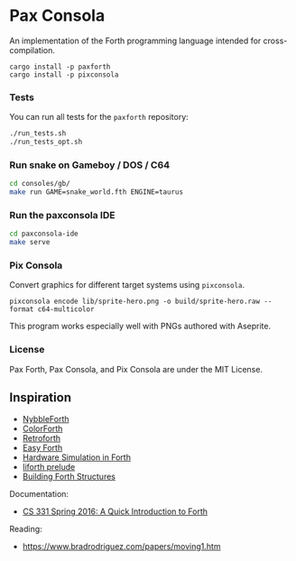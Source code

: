 # Pax Consola

An implementation of the Forth programming language intended for cross-compilation.

```
cargo install -p paxforth
cargo install -p pixconsola
```


### Tests

You can run all tests for the `paxforth` repository:

```sh
./run_tests.sh
./run_tests_opt.sh
```


### Run snake on Gameboy / DOS / C64

```sh
cd consoles/gb/
make run GAME=snake_world.fth ENGINE=taurus
```


### Run the paxconsola IDE

```sh
cd paxconsola-ide
make serve
```


### Pix Consola

Convert graphics for different target systems using `pixconsola`.

```
pixconsola encode lib/sprite-hero.png -o build/sprite-hero.raw --format c64-multicolor
```

This program works especially well with PNGs authored with Aseprite.



### License

Pax Forth, Pax Consola, and Pix Consola are under the MIT License.


## Inspiration

* [NybbleForth](https://github.com/larsbrinkhoff/nybbleForth)
* [ColorForth](https://web.archive.org/web/20160310112802/http://colorforth.com/inst.htm)
* [Retroforth](https://stackoverflow.com/a/12548223)
* [Easy Forth](https://skilldrick.github.io/easyforth/)
* [Hardware Simulation in Forth](https://comp.lang.forth.narkive.com/6U6BPhcA/hardware-simulation-in-forth#post2)
* [liforth prelude](https://github.com/howerj/libforth/blob/b851c6a25150e7d2114804fc8712664c6d825214/forth.fth)
* [Building Forth Structures](http://www.figuk.plus.com/articles/jb/struct.htm)

Documentation:

* [CS 331 Spring 2016: A Quick Introduction to
  Forth](https://www.cs.uaf.edu/~chappell/class/2016_spr/cs331/docs/forth_quick.html)

Reading:

* https://www.bradrodriguez.com/papers/moving1.htm
